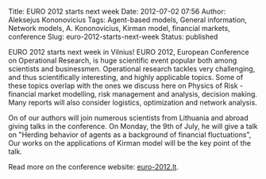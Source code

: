 Title: EURO 2012 starts next week
Date: 2012-07-02 07:56
Author: Aleksejus Kononovicius
Tags: Agent-based models, General information, Network models, A. Kononovicius, Kirman model, financial markets, conference
Slug: euro-2012-starts-next-week
Status: published

EURO
2012 starts next week in Vilnius! EURO 2012, European Conference on
Operational Research, is huge scientific event popular both among
scientists and businessmen. Operational research tackles very
challenging, and thus scientifically interesting, and highly applicable
topics. Some of these topics overlap with the ones we discuss here on
Physics of Risk - financial market modelling, risk management and
analysis, decision making. Many reports will also consider logistics,
optimization and network analysis.

On of our authors will join numerous scientists from Lithuania and
abroad giving talks in the conference. On Monday, the 9th of July, he
will give a talk on "Herding behavior of agents as a background of
financial fluctuations", Our works on the applications of Kirman model
will be the key point of the talk.

Read more on the conference website:
[euro-2012.lt](http://www.euro-2012.lt "euro-2012.lt").
